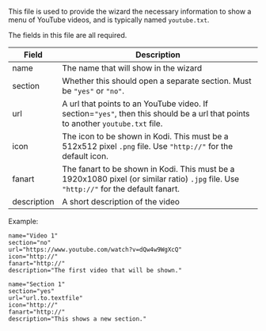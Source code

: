 This file is used to provide the wizard the necessary information to show a menu of YouTube videos, and is typically named `youtube.txt`.

The fields in this file are all required.

| Field | Description |
| ----- | ----------- |
| name  | The name that will show in the wizard |
| section | Whether this should open a separate section. Must be `"yes"` or `"no"`. |
| url | A url that points to an YouTube video. If section=`"yes"`, then this should be a url that points to another `youtube.txt` file. |
| icon | The icon to be shown in Kodi. This must be a 512x512 pixel `.png` file. Use `"http://"` for the default icon. |
| fanart | The fanart to be shown in Kodi. This must be a 1920x1080 pixel (or similar ratio) `.jpg` file. Use `"http://"` for the default fanart. |
| description | A short description of the video |

Example:
```
name="Video 1"
section="no"
url="https://www.youtube.com/watch?v=dQw4w9WgXcQ"
icon="http://"
fanart="http://"
description="The first video that will be shown."

name="Section 1"
section="yes"
url="url.to.textfile"
icon="http://"
fanart="http://"
description="This shows a new section."
```